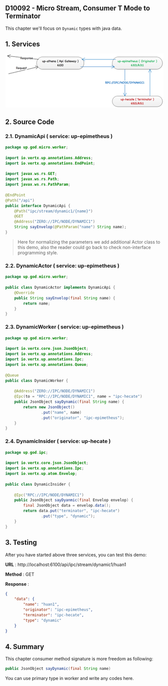 ## D10092 - Micro Stream, Consumer T Mode to Terminator

This chapter we'll focus on `Dynamic` types with java data.

## 1. Services

![](/doc/image/d10092-1.png)

## 2. Source Code

### 2.1. DynamicApi \( service: up-epimetheus \)

```java
package up.god.micro.worker;

import io.vertx.up.annotations.Address;
import io.vertx.up.annotations.EndPoint;

import javax.ws.rs.GET;
import javax.ws.rs.Path;
import javax.ws.rs.PathParam;

@EndPoint
@Path("/api")
public interface DynamicApi {
    @Path("ipc/stream/dynamic1/{name}")
    @GET
    @Address("ZERO://IPC/NODE/DYNAMIC1")
    String sayEnvelop(@PathParam("name") String name);
}
```

> Here for normalizing the parameters we add additional Actor class to this demo, also the reader could go back to check non-interface programming style.

### 2.2. DynamicActor \( service: up-epimetheus \)

```java
package up.god.micro.worker;

public class DynamicActor implements DynamicApi {
    @Override
    public String sayEnvelop(final String name) {
        return name;
    }
}
```

### 2.3. DynamicWorker \( service: up-epimetheus \)

```java
package up.god.micro.worker;

import io.vertx.core.json.JsonObject;
import io.vertx.up.annotations.Address;
import io.vertx.up.annotations.Ipc;
import io.vertx.up.annotations.Queue;

@Queue
public class DynamicWorker {

    @Address("ZERO://IPC/NODE/DYNAMIC1")
    @Ipc(to = "RPC://IPC/NODE/DYNAMIC1", name = "ipc-hecate")
    public JsonObject sayDynamic(final String name) {
        return new JsonObject()
                .put("name", name)
                .put("originator", "ipc-epimetheus");
    }
}
```

### 2.4. DynamicInsider \( service: up-hecate \)

```java
package up.god.ipc;

import io.vertx.core.json.JsonObject;
import io.vertx.up.annotations.Ipc;
import io.vertx.up.atom.Envelop;

public class DynamicInsider {

    @Ipc("RPC://IPC/NODE/DYNAMIC1")
    public JsonObject sayDyanmic(final Envelop envelop) {
        final JsonObject data = envelop.data();
        return data.put("terminator", "ipc-hecate")
                .put("type", "dynamic");
    }
}
```

## 3. Testing

After you have started above three services, you can test this demo:

**URL** : http://localhost:6100/api/ipc/stream/dynamic1/huan1

**Method** : GET

**Response** :

```json
{
    "data": {
        "name": "huan1",
        "originator": "ipc-epimetheus",
        "terminator": "ipc-hecate",
        "type": "dynamic"
    }
}
```

## 4. Summary

This chapter consumer method signature is more freedom as following:

```java
public JsonObject sayDynamic(final String name)
```

You can use primary type in worker and write any codes here. 

